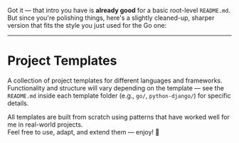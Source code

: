 Got it — that intro you have is **already good** for a basic root-level `README.md`.  
But since you're polishing things, here's a slightly cleaned-up, sharper version that fits the style you just used for the Go one:

---

# Project Templates

A collection of project templates for different languages and frameworks.  
Functionality and structure will vary depending on the template — see the `README.md` inside each template folder (e.g., `go/`, `python-django/`) for specific details.

All templates are built from scratch using patterns that have worked well for me in real-world projects.  
Feel free to use, adapt, and extend them — enjoy! 🚀
